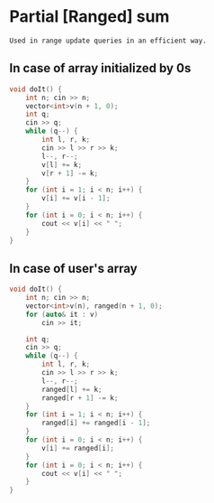 # Partial [Ranged] sum

`Used in range update queries in an efficient way.`

## In case of array initialized by 0s

```cpp
void doIt() {
    int n; cin >> n;
    vector<int>v(n + 1, 0);
    int q;
    cin >> q;
    while (q--) {
        int l, r, k;
        cin >> l >> r >> k;
        l--, r--;
        v[l] += k;
        v[r + 1] -= k;
    }
    for (int i = 1; i < n; i++) {
        v[i] += v[i - 1];
    }
    for (int i = 0; i < n; i++) {
        cout << v[i] << " ";
    }
}
```

## In case of user's array

```cpp
void doIt() {
    int n; cin >> n;
    vector<int>v(n), ranged(n + 1, 0);
    for (auto& it : v)
        cin >> it;

    int q;
    cin >> q;
    while (q--) {
        int l, r, k;
        cin >> l >> r >> k;
        l--, r--;
        ranged[l] += k;
        ranged[r + 1] -= k;
    }
    for (int i = 1; i < n; i++) {
        ranged[i] += ranged[i - 1];
    }
    for (int i = 0; i < n; i++) {
        v[i] += ranged[i];
    }
    for (int i = 0; i < n; i++) {
        cout << v[i] << " ";
    }
}
```
